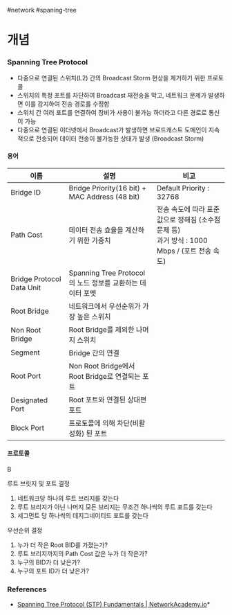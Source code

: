 #network #spaning-tree

# 개념

### Spanning Tree Protocol

* 다중으로 연결된 스위치(L2) 간의 Broadcast Storm 현상을 제거하기 위한 프로토콜
* 스위치의 특정 포트를 차단하여 Broadcast 재전송을 막고, 네트워크 문제가 발생하면 이를 감지하여 전송 경로를 수정함
* 스위치 간 여러 포트를 연결하여 장비가 사용이 불가능 하더라고 다른 경로로 통신이 가능
* 다중으로 연결된 이더넷에서 Broadcast가 발생하면 브로드캐스트 도메인이 지속적으로 전송되어 데이터 전송이 불가능한 상태가 발생 (Broadcast Storm)
#### 용어

| 이름                        | 설명                                             | 비고                                                                |
| ------------------------- | ---------------------------------------------- | ----------------------------------------------------------------- |
| Bridge ID                 | Bridge Priority(16 bit) + MAC Address (48 bit) | Default Priority : 32768                                          |
| Path Cost                 | 데이터 전송 효율을 계산하기 위한 가중치                         | 전송 속도에 따라 표준 값으로 정해짐 (소수점 문제 등)<br>과거 방식 : 1000 Mbps / (포트 전송 속도) |
| Bridge Protocol Data Unit | Spanning Tree Protocol의 노드 정보를 교환하는 데이터 포멧     |                                                                   |
| Root Bridge               | 네트워크에서 우선순위가 가장 높은 스위치                         |                                                                   |
| Non Root Bridge           | Root Bridge를 제외한 나머지 스위치                       |                                                                   |
| Segment                   | Bridge 간의 연결                                   |                                                                   |
| Root Port                 | Non Root Bridge에서 Root Bridge로 연결되는 포트         |                                                                   |
| Designated Port           | Root 포트와 연결된 상대편 포트                            |                                                                   |
| Block Port                | 프로토콜에 의해 차단(비활성화) 된 포트                         |                                                                   |
#### 프로토콜

B

루트 브릿지 및 포트 결정

1. 네트워크당 하나의 루트 브리지를 갖는다
2. 루트 브리지가 아닌 나머지 모든 브리지는 무조건 하나씩의 루트 포트를 갖는다
3. 세그먼트 당 하나씩의 데지그네이티드 포트를 갖는다

우선순위 결정

1. 누가 더 작은 Root BID를 가졌는가?
2. 루트 브리지까지의 Path Cost 값은 누가 더 작은가?
3. 누구의 BID가 더 낮은가?
4. 누구의 포트 ID가 더 낮은가?

### References
* [Spanning Tree Protocol (STP) Fundamentals | NetworkAcademy.io](https://www.networkacademy.io/ccna/spanning-tree)*